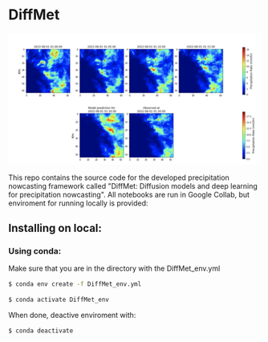# DiffMet

![alt text](https://raw.githubusercontent.com/gapav/DiffMet/main/repo_imgs/pred1.png?token=GHSAT0AAAAAAB46RJ2AMMAVYAOCWS33MRZ4ZBGOSVQ)



This repo contains the source code for the developed precipitation nowcasting framework called "DiffMet: Diffusion models and deep learning for precipitation nowcasting". 
All notebooks are run in Google Collab, but enviroment for running locally is provided: 


## Installing on local:

### Using conda:

Make sure that you are in the directory with the DiffMet_env.yml

```bash
$ conda env create -f DiffMet_env.yml
```
```bash
$ conda activate DiffMet_env
```

When done, deactive enviroment with:

```bash
$ conda deactivate
```
